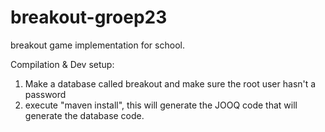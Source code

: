 breakout-groep23
================

breakout game implementation for school.

Compilation & Dev setup:

1. Make a database called breakout and make sure the root user hasn't a password
2. execute "maven install", this will generate the JOOQ code that will generate the database code.



